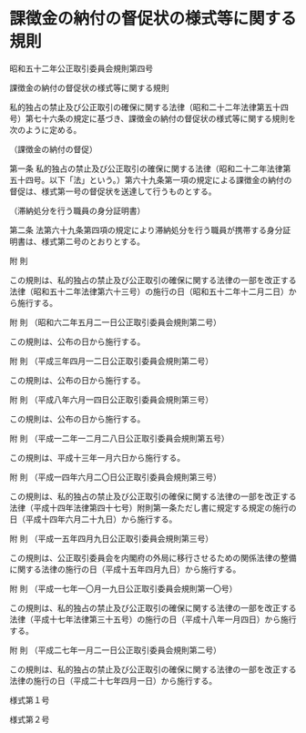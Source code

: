 # 課徴金の納付の督促状の様式等に関する規則

昭和五十二年公正取引委員会規則第四号

課徴金の納付の督促状の様式等に関する規則

私的独占の禁止及び公正取引の確保に関する法律（昭和二十二年法律第五十四号）第七十六条の規定に基づき、課徴金の納付の督促状の様式等に関する規則を次のように定める。

（課徴金の納付の督促）

第一条 私的独占の禁止及び公正取引の確保に関する法律（昭和二十二年法律第五十四号。以下「法」という。）第六十九条第一項の規定による課徴金の納付の督促は、様式第一号の督促状を送達して行うものとする。

（滞納処分を行う職員の身分証明書）

第二条 法第六十九条第四項の規定により滞納処分を行う職員が携帯する身分証明書は、様式第二号のとおりとする。

附 則

この規則は、私的独占の禁止及び公正取引の確保に関する法律の一部を改正する法律（昭和五十二年法律第六十三号）の施行の日（昭和五十二年十二月二日）から施行する。

附 則 （昭和六二年五月二一日公正取引委員会規則第二号）

この規則は、公布の日から施行する。

附 則 （平成三年四月一二日公正取引委員会規則第二号）

この規則は、公布の日から施行する。

附 則 （平成八年六月一四日公正取引委員会規則第三号）

この規則は、公布の日から施行する。

附 則 （平成一二年一二月二八日公正取引委員会規則第五号）

この規則は、平成十三年一月六日から施行する。

附 則 （平成一四年六月二〇日公正取引委員会規則第三号）

この規則は、私的独占の禁止及び公正取引の確保に関する法律の一部を改正する法律（平成十四年法律第四十七号）附則第一条ただし書に規定する規定の施行の日（平成十四年六月二十九日）から施行する。

附 則 （平成一五年四月九日公正取引委員会規則第三号）

この規則は、公正取引委員会を内閣府の外局に移行させるための関係法律の整備に関する法律の施行の日（平成十五年四月九日）から施行する。

附 則 （平成一七年一〇月一九日公正取引委員会規則第一〇号）

この規則は、私的独占の禁止及び公正取引の確保に関する法律の一部を改正する法律（平成十七年法律第三十五号）の施行の日（平成十八年一月四日）から施行する。

附 則 （平成二七年一月二一日公正取引委員会規則第二号）

この規則は、私的独占の禁止及び公正取引の確保に関する法律の一部を改正する法律の施行の日（平成二十七年四月一日）から施行する。

様式第１号

[](/./pict/S52F30201000004-001.pdf)

様式第２号

[](/./pict/S52F30201000004-002.pdf)
